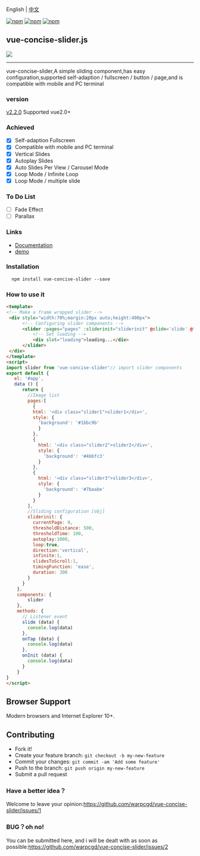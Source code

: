 English | [中文](README.md)

[![npm](https://img.shields.io/npm/v/vue-concise-slider.svg)](https://www.npmjs.com/package/vue-concise-slider)
[![npm](https://img.shields.io/npm/dw/vue-concise-slider.svg)](https://www.npmjs.com/package/vue-concise-slider)
[![npm](https://img.shields.io/github/size/warpcgd/vue-concise-slider/dist/module.js.svg)](https://www.npmjs.com/package/vue-concise-slider)

## vue-concise-slider.js
![](vue-slider-github.jpg)
* * *

vue-concise-slider,A simple sliding component,has easy configuration,supported self-adaption / fullscreen / button / page,and is compatible with mobile and PC terminal

### version
[v2.2.0](https://github.com/warpcgd/vue-concise-slider/issues/29)  Supported vue2.0+

### Achieved
- [x] Self-adaption Fullscreen
- [x] Compatible with mobile and PC terminal
- [x] Vertical Slides
- [x] Autoplay Slides
- [x] Auto Slides Per View / Carousel Mode
- [x] Loop Mode / Infinite Loop
- [x] Loop Mode / multiple slide

### To Do List
- [ ] Fade Effect
- [ ] Parallax

### Links

- [Documentation](https://warpcgd.github.io/vue-concise-slider/)
- [demo](https://warpcgd.github.io/vue-concise-slider/index.html)

### Installation

```html
  npm install vue-concise-slider --save
```

### How to use it

```html
<template>
<!-- Make a frame wrapped slider -->
 <div style="width:70%;margin:20px auto;height:400px">
      <!-- Configuring slider components -->
      <slider :pages="pages" :sliderinit="sliderinit" @slide='slide' @tap='onTap' @init='onInit'>
          <!-- Set loading -->
          <div slot="loading">loading...</div>
      </slider>
 </div>
</template>
<script>
import slider from 'vue-concise-slider'// import slider components
export default {
   el: '#app',
   data () {
      return {
        //Image list
        pages:[
          {
          html: '<div class="slider1">slider1</div>',
          style: {
            'background': '#1bbc9b'
            }
          },
          {
            html: '<div class="slider2">slider2</div>',
            style: {
              'background': '#4bbfc3'
            }
          },
          {
            html: '<div class="slider3">slider3</div>',
            style: {
              'background': '#7baabe'
            }
          }
        ],
        //Sliding configuration [obj]
        sliderinit: {
          currentPage: 0,
          thresholdDistance: 500,
          thresholdTime: 100,
          autoplay:1000,
          loop:true,
          direction:'vertical',
          infinite:1,
          slidesToScroll:1,
          timingFunction: 'ease',
          duration: 300
        }
      }
    },
    components: {
        slider
    },
    methods: {
      // Listener event
      slide (data) {
        console.log(data)
      },
      onTap (data) {
        console.log(data)
      },
      onInit (data) {
        console.log(data)
      }
    }
}
</script>
```
## Browser Support

Modern browsers and Internet Explorer 10+.


## Contributing

- Fork it!
- Create your feature branch: `git checkout -b my-new-feature`
- Commit your changes: `git commit -am 'Add some feature'`
- Push to the branch: `git push origin my-new-feature`
- Submit a pull request

### Have a better idea？
Welcome to leave your opinion:https://github.com/warpcgd/vue-concise-slider/issues/1

### BUG？oh no!
You can be submitted here, and i will be dealt with as soon as possible:https://github.com/warpcgd/vue-concise-slider/issues/2
